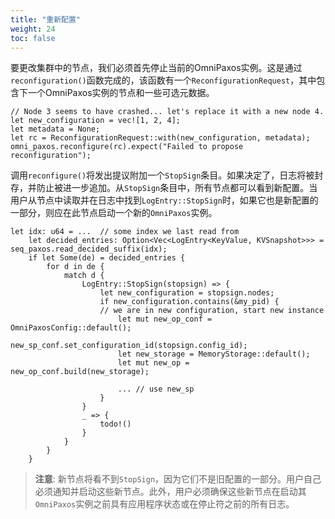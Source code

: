 ```yaml
---
title: "重新配置"
weight: 24
toc: false
---
```

要更改集群中的节点，我们必须首先停止当前的OmniPaxos实例。这是通过`reconfiguration()`函数完成的，该函数有一个`ReconfigurationRequest`，其中包含下一个OmniPaxos实例的节点和一些可选元数据。

```rust,edition2018,no_run,noplaypen
// Node 3 seems to have crashed... let's replace it with a new node 4.
let new_configuration = vec![1, 2, 4];
let metadata = None;
let rc = ReconfigurationRequest::with(new_configuration, metadata);
omni_paxos.reconfigure(rc).expect("Failed to propose reconfiguration");
```

调用`reconfigure()`将发出提议附加一个`StopSign`条目。如果决定了，日志将被封存，并防止被进一步追加。从`StopSign`条目中，所有节点都可以看到新配置。当用户从节点中读取并在日志中找到`LogEntry::StopSign`时，如果它也是新配置的一部分，则应在此节点启动一个新的`OmniPaxos`实例。

```rust,edition2018,no_run,noplaypen
let idx: u64 = ...  // some index we last read from
    let decided_entries: Option<Vec<LogEntry<KeyValue, KVSnapshot>>> = seq_paxos.read_decided_suffix(idx);
    if let Some(de) = decided_entries {
        for d in de {
            match d {
                LogEntry::StopSign(stopsign) => {
                    let new_configuration = stopsign.nodes;
                    if new_configuration.contains(&my_pid) {
                    // we are in new configuration, start new instance
                        let mut new_op_conf = OmniPaxosConfig::default();
                        new_sp_conf.set_configuration_id(stopsign.config_id);
                        let new_storage = MemoryStorage::default();
                        let mut new_op = new_op_conf.build(new_storage);
                        
                        ... // use new_sp
                    }
                }
                _ => {
                    todo!()
                }
            }
        }
    }
```

> **注意**: 新节点将看不到`StopSign`，因为它们不是旧配置的一部分。用户自己必须通知并启动这些新节点。此外，用户必须确保这些新节点在启动其`OmniPaxos`实例之前具有应用程序状态或在停止符之前的所有日志。